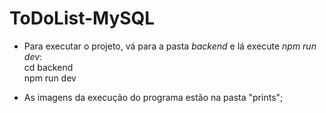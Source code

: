 # ToDoList-MySQL

+ Para executar o projeto, vá para a pasta _backend_ e lá execute _npm run dev_: 
<br> cd backend
<br> npm run dev

+ As imagens da execução do programa estão na pasta "prints";

